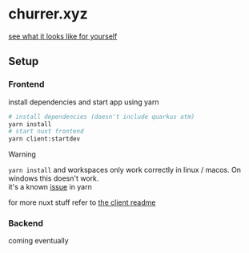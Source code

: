 # churrer.xyz

[see what it looks like for yourself](https://churrer.xyz)

## Setup

### Frontend

install dependencies and start app using yarn

```bash
# install dependencies (doesn't include quarkus atm)
yarn install
# start nuxt frontend
yarn client:startdev
```

> [!WARNING]
> `yarn install` and workspaces only work correctly in linux / macos. On windows this doesn't work.<br>
> it's a known [issue](https://github.com/yarnpkg/yarn/issues/4564) in yarn

for more nuxt stuff refer to [the client readme](./client/README.md)

### Backend

coming eventually
